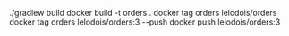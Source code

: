 ./gradlew build
docker build -t orders .
docker tag orders lelodois/orders
docker tag orders lelodois/orders:3 --push
docker push  lelodois/orders:3
